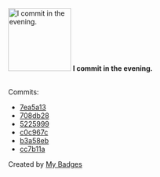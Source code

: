 <img src="https://my-badges.github.io/my-badges/evening-commits.png" alt="I commit in the evening." title="I commit in the evening." width="128">
<strong>I commit in the evening.</strong>
<br><br>

Commits:

- <a href="https://github.com/pfefferle/M5-AtomS3-palnagotchi/commit/7ea5a13b3f3df7246a3feb5ed5d39b5d09346efe">7ea5a13</a>
- <a href="https://github.com/pfefferle/M5-AtomS3-palnagotchi/commit/708db289541e2047d9b681d86aaf42428336c302">708db28</a>
- <a href="https://github.com/pfefferle/M5-AtomS3-palnagotchi/commit/52259992555423dc7c2eb03adc1280621d020d73">5225999</a>
- <a href="https://github.com/pfefferle/M5-AtomS3-palnagotchi/commit/c0c967c92da6abd188c15daa99a48240521ab8fe">c0c967c</a>
- <a href="https://github.com/pfefferle/M5-AtomS3-palnagotchi/commit/b3a58eb52bbbcec97545bd6886d0fbc5e0e32463">b3a58eb</a>
- <a href="https://github.com/pfefferle/M5-AtomS3-palnagotchi/commit/cc7b11a16fb3180d638ef8ea31bed2de94349be0">cc7b11a</a>


Created by <a href="https://github.com/my-badges/my-badges">My Badges</a>